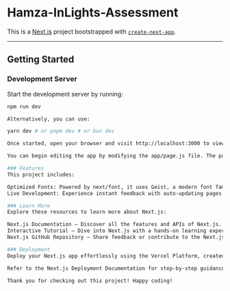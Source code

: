 # Hamza-InLights-Assessment

This is a [Next.js](https://nextjs.org) project bootstrapped with [`create-next-app`](https://github.com/vercel/next.js/tree/canary/packages/create-next-app).

---

## Getting Started  

### Development Server  

Start the development server by running:  
```bash
npm run dev

Alternatively, you can use:

yarn dev # or pnpm dev # or bun dev

Once started, open your browser and visit http://localhost:3000 to view the project.

You can begin editing the app by modifying the app/page.js file. The page auto-updates as you save your changes.

### Features
This project includes:

Optimized Fonts: Powered by next/font, it uses Geist, a modern font family by Vercel.
Live Development: Experience instant feedback with auto-updating pages during development.

### Learn More
Explore these resources to learn more about Next.js:

Next.js Documentation – Discover all the features and APIs of Next.js.
Interactive Tutorial – Dive into Next.js with a hands-on learning experience.
Next.js GitHub Repository – Share feedback or contribute to the Next.js ecosystem.

### Deployment
Deploy your Next.js app effortlessly using the Vercel Platform, created by the team behind Next.js.

Refer to the Next.js Deployment Documentation for step-by-step guidance.

Thank you for checking out this project! Happy coding!




